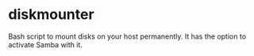 # diskmounter
Bash script to mount disks on your host permanently. It has the option to activate Samba with it.
